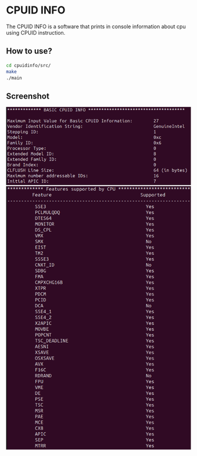 # CPUID INFO

The CPUID INFO is a software that prints in console information about cpu using CPUID instruction.

## How to use?

```bash
cd cpuidinfo/src/ 
make 
./main
```
## Screenshot
![example01](https://github.com/LucasTracker/cpuidinfo/blob/main/screenshot/example01.png?raw=true)
![example02](https://github.com/LucasTracker/cpuidinfo/blob/main/screenshot/example02.png?raw=true)
